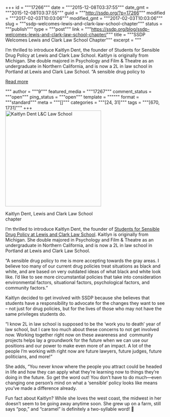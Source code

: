 +++
id = """17266"""
date = """2015-12-08T03:37:55"""
date_gmt = """2015-12-08T03:37:55"""
guid = """http://ssdp.org/?p=17266"""
modified = """2017-02-03T10:03:06"""
modified_gmt = """2017-02-03T10:03:06"""
slug = """ssdp-welcomes-lewis-and-clark-law-school-chapter"""
status = """publish"""
type = """post"""
link = """https://ssdp.org/blog/ssdp-welcomes-lewis-and-clark-law-school-chapter/"""
title = """SSDP Welcomes Lewis and Clark Law School Chapter"""
excerpt = """<p>I’m thrilled to introduce Kaitlyn Dent, the founder of Students for Sensible Drug Policy at Lewis and Clark Law School. Kaitlyn is originally from Michigan. She double majored in Psychology and Film &amp; Theatre as an undergraduate in Northern California, and is now a 2L in law school in Portland at Lewis and Clark Law School. “A sensible drug policy to</p>
<div class="h10"></div>
<p><a class="more-link2 flat" href="https://ssdp.org/blog/ssdp-welcomes-lewis-and-clark-law-school-chapter/">Read more</a></p>
"""
author = """9"""
featured_media = """17267"""
comment_status = """open"""
ping_status = """open"""
template = """"""
format = """standard"""
meta = """[]"""
categories = """[24, 31]"""
tags = """[670, 1731]"""
+++
<div id="attachment_17267" style="width: 310px" class="wp-caption alignright"><img class="wp-image-17267 size-medium" src="http://ssdp.org/assets/IMG_3816-2-300x300.jpg" alt="Kaitlyn Dent L&amp;C Law School" width="300" height="300" /><p class="wp-caption-text">Kaitlyn Dent, Lewis and Clark Law School chapter</p></div>

<span style="font-weight: 400;">I’m thrilled to introduce Kaitlyn Dent, the founder of <a href="http://ssdp.org/chapters/pacific/oregon/lewis-and-clark-law-school/" target="_blank">Students for Sensible Drug Policy at Lewis and Clark Law School</a>. Kaitlyn is originally from Michigan. She double majored in Psychology and Film &amp; Theatre as an undergraduate in Northern California, and is now a 2L in law school in Portland at Lewis and Clark Law School.
</span>

<span style="font-weight: 400;">“A sensible drug policy to me is more accepting towards the gray areas. I believe too many of our current drug policies treat situations as black and white, and are based on very outdated ideas of what black and white look like. I’d like to see more circumstantial policies that take into consideration environmental factors, situational factors, psychological factors, and community factors.”</span>

Kaitlyn decided to get involved with SSDP because she believes that students have a responsibility to advocate for the changes they want to see &#8211; not just for drug policies, but for the lives of those who may not have the same privileges students do.

<span style="font-weight: 400;">“I know 2L in law school is supposed to be the ‘work you to death’ year of law school, but I care too much about these concerns to not get involved now. Working together right now on these awareness and  community projects helps lay a groundwork for the future when we can use our positions and our power to make even more of an impact. A lot of the people I’m working with right now are future lawyers, future judges, future politicians, and more!”</span>

<span style="font-weight: 400;">She adds, “You never know where the people you attract could be headed in life and how they can apply what they’re learning now to things they’re doing in the future. So get the word out! You don’t have to do much—even changing one person’s mind on what a ‘sensible’ policy looks like means you’ve made a difference already.</span>

Fun fact about Kaitlyn? While she loves the west coast, the midwest in her doesn’t seem to be going away anytime soon. She grew up on a farm, still says “pop,” and “caramel” is definitely a two-syllable word! 🙂
